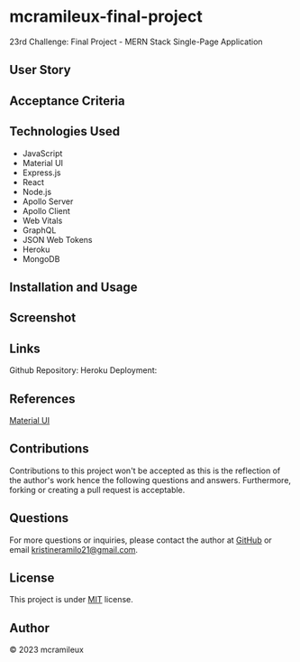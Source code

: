 # mcramileux-final-project
23rd Challenge: Final Project - MERN Stack Single-Page Application

## User Story

## Acceptance Criteria

## Technologies Used
- JavaScript
- Material UI
- Express.js
- React
- Node.js
- Apollo Server
- Apollo Client
- Web Vitals
- GraphQL
- JSON Web Tokens
- Heroku
- MongoDB
  
## Installation and Usage

## Screenshot

## Links
Github Repository:
Heroku Deployment:

## References
[Material UI](https://mui.com/material-ui/getting-started/installation/)

## Contributions
Contributions to this project won't be accepted as this is the reflection of the author's work hence the following questions and answers. Furthermore, forking or creating a pull request is acceptable.

## Questions
For more questions or inquiries, please contact the author at [GitHub](https://github.com/mcramileux) or email kristineramilo21@gmail.com.

## License
This project is under [MIT](https://choosealicense.com/licenses/mit/) license.

## Author
© 2023 mcramileux 
